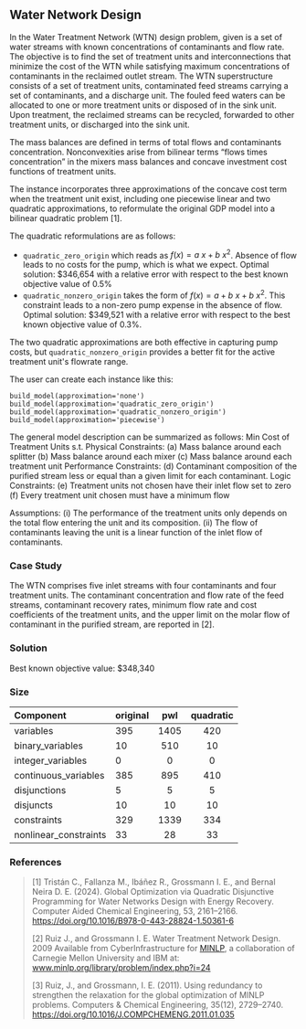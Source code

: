 ## Water Network Design

In the Water Treatment Network (WTN) design problem, given is a set of water streams with known concentrations of contaminants and flow rate.
The objective is to find the set of treatment units and interconnections that minimize the cost of the WTN while satisfying maximum concentrations of contaminants in the reclaimed outlet stream.
The WTN superstructure consists of a set of treatment units, contaminated feed streams carrying a set of contaminants, and a discharge unit.
The fouled feed waters can be allocated to one or more treatment units or disposed of in the sink unit. Upon treatment, the reclaimed streams can be recycled, forwarded to other treatment units, or discharged into the sink unit.

The mass balances are defined in terms of total flows and contaminants concentration.
Nonconvexities arise from bilinear terms “flows times concentration” in the mixers mass balances and concave investment cost functions of treatment units.

The instance incorporates three approximations of the concave cost term when  the treatment unit exist, including one piecewise linear and two quadratic approximations, to reformulate the original GDP model into a bilinear quadratic problem [1].


The quadratic reformulations are as follows:

* `quadratic_zero_origin` which reads as $f(x) = a \ x + b \ x^2$. Absence of flow leads to no costs for the pump, which is what we expect. Optimal solution: $346,654 with a relative error with respect to the best known objective value of 0.5%
* `quadratic_nonzero_origin` takes the form of $f(x) = a + b \ x + b \ x^2$. This constraint leads to a non-zero pump expense in the absence of flow. Optimal solution: $349,521 with a relative error with respect to the best known objective value of 0.3%.

The two quadratic approximations are both effective in capturing pump costs, but `quadratic_nonzero_origin` provides a better fit for the active treatment unit's flowrate range.

The user can create each instance like this:

```
build_model(approximation='none')
build_model(approximation='quadratic_zero_origin')
build_model(approximation='quadratic_nonzero_origin')
build_model(approximation='piecewise')
```

The general model description can be summarized as follows:
Min Cost of Treatment Units
s.t.
Physical Constraints:
(a) Mass balance around each splitter
(b) Mass balance around each mixer
(c) Mass balance around each treatment unit
Performance Constraints:
(d) Contaminant composition of the purified stream less or equal than a given limit
for each contaminant.
Logic Constraints:
(e) Treatment units not chosen have their inlet flow set to zero
(f) Every treatment unit chosen must have a minimum flow

Assumptions:
(i) The performance of the treatment units only depends on the total flow entering the unit and its composition.
(ii) The flow of contaminants leaving the unit is a linear function of the inlet flow of contaminants.

### Case Study

The WTN comprises five inlet streams with four contaminants and four treatment units.
The contaminant concentration and flow rate of the feed streams, contaminant recovery rates, minimum flow rate and cost coefficients of the treatment units, and the upper limit on the molar flow of contaminant in the purified stream, are reported in [2].

### Solution

Best known objective value: $348,340

### Size

| Component             | original | pwl | quadratic |
| :-------------------- | -------- | :--: | :-------: |
| variables             | 395      | 1405 |    420    |
| binary_variables      | 10       | 510 |    10    |
| integer_variables     | 0        |  0  |     0     |
| continuous_variables  | 385      | 895 |    410    |
| disjunctions          | 5        |  5  |     5     |
| disjuncts             | 10       |  10  |    10    |
| constraints           | 329      | 1339 |    334    |
| nonlinear_constraints | 33       |  28  |    33    |

### References

> [1] Tristán C., Fallanza M., Ibáñez R., Grossmann I. E., and Bernal Neira D. E. (2024). Global Optimization via Quadratic Disjunctive Programming for Water Networks Design with Energy Recovery. Computer Aided Chemical Engineering, 53, 2161–2166. https://doi.org/10.1016/B978-0-443-28824-1.50361-6
>
> [2] Ruiz J., and Grossmann I. E. Water Treatment Network Design. 2009 Available from CyberInfrastructure for [MINLP](www.minlp.org), a collaboration of Carnegie Mellon University and IBM at: www.minlp.org/library/problem/index.php?i=24
>
> [3] Ruiz, J., and Grossmann, I. E. (2011). Using redundancy to strengthen the relaxation for the global optimization of MINLP problems. Computers & Chemical Engineering, 35(12), 2729–2740. https://doi.org/10.1016/J.COMPCHEMENG.2011.01.035
